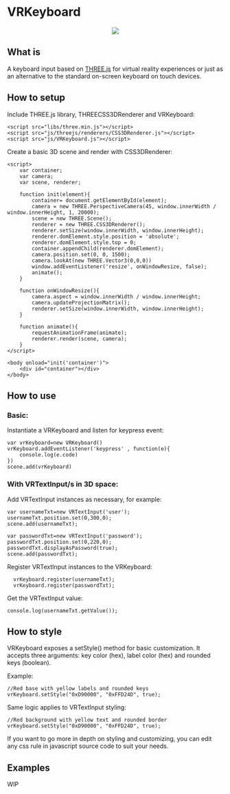 # VRKeyboard

<p align="center">
  <img src="https://github.com/erosmarcon/VRKeyboard/blob/master/images/screenshots/VRKeyboard-shot-1.png"/>
</p>

## What is
A keyboard input based on [THREE.js](https://threejs.org/) for virtual reality experiences or just as an alternative to the standard on-screen keyboard on touch devices.

## How to setup

Include THREE.js library, THREECSS3DRenderer and VRKeyboard:

    <script src="libs/three.min.js"></script>
    <script src="js/threejs/renderers/CSS3DRenderer.js"></script>
    <script src="js/VRKeyboard.js"></script>


Create a basic 3D scene and render with CSS3DRenderer:

    <script>
        var container;
        var camera;
        var scene, renderer;

        function init(element){
            container= document.getElementById(element);
            camera = new THREE.PerspectiveCamera(45, window.innerWidth / window.innerHeight, 1, 20000);
            scene = new THREE.Scene();
            renderer = new THREE.CSS3DRenderer();
            renderer.setSize(window.innerWidth, window.innerHeight);
            renderer.domElement.style.position = 'absolute';
            renderer.domElement.style.top = 0;
            container.appendChild(renderer.domElement);
            camera.position.set(0, 0, 1500);
            camera.lookAt(new THREE.Vector3(0,0,0))
            window.addEventListener('resize', onWindowResize, false);
            animate();
        }

        function onWindowResize(){
            camera.aspect = window.innerWidth / window.innerHeight;
            camera.updateProjectionMatrix();
            renderer.setSize(window.innerWidth, window.innerHeight);
        }

        function animate(){
            requestAnimationFrame(animate);
            renderer.render(scene, camera);
        }
    </script>

    <body onload="init('container')">
        <div id="container"></div>
    </body>

## How to use

### Basic:

Instantiate a VRKeyboard and listen for keypress event:

    var vrKeyboard=new VRKeyboard()
    vrKeyboard.addEventListener('keypress' , function(e){
        console.log(e.code)
    })
    scene.add(vrKeyboard)

### With VRTextInput/s in 3D space:

Add VRTextInput instances as necessary, for example:

    var usernameTxt=new VRTextInput('user');
    usernameTxt.position.set(0,300,0);
    scene.add(usernameTxt);

    var passwordTxt=new VRTextInput('password');
    passwordTxt.position.set(0,220,0);
    passwordTxt.displayAsPassword(true);
    scene.add(passwordTxt);

Register VRTextInput instances to the VRKeyboard:

      vrKeyboard.register(usernameTxt);
      vrKeyboard.register(passwordTxt);

Get the VRTextInput value:

    console.log(usernameTxt.getValue());

## How to style

VRKeyboard exposes a setStyle() method for basic customization. It accepts three arguments: key color (hex), label color (hex) and rounded keys (boolean).

Example:

    //Red base with yellow labels and rounded keys
    vrKeyboard.setStyle("0xD90000", "0xFFD24D", true);

Same logic applies to VRTextInput styling:

    //Red background with yellow text and rounded border
    vrKeyboard.setStyle("0xD90000", "0xFFD24D", true);

If you want to go more in depth on styling and customizing, you can edit any css rule in javascript source code to suit your needs.

## Examples

WIP